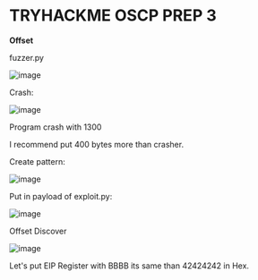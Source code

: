 # TRYHACKME OSCP PREP 3

**Offset**

fuzzer.py

![image](https://user-images.githubusercontent.com/79543461/177730350-66a7811c-44d7-4f89-b015-ace1ea60172b.png)

Crash:

![image](https://user-images.githubusercontent.com/79543461/177730238-49e5bdcf-a101-4119-9b4d-9b1de2b996d3.png)

Program crash with 1300

I recommend put 400 bytes more than crasher.

Create pattern:

![image](https://user-images.githubusercontent.com/79543461/177731933-3d132cda-40a4-46b6-9198-c7797411e00a.png)

Put in payload of exploit.py:

![image](https://user-images.githubusercontent.com/79543461/177732035-764d9a45-717f-47fc-a7b9-08e64ba69b32.png)

Offset Discover

![image](https://user-images.githubusercontent.com/79543461/177731773-026d3fd9-4fad-4564-9ca5-f88615844f3a.png)

Let's put EIP Register with BBBB its same than 42424242 in Hex.

